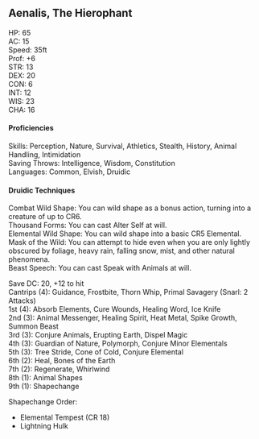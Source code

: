 ## Aenalis, The Hierophant 

HP: 65 \
AC: 15 \
Speed: 35ft \
Prof: +6 \
STR: 13 \
DEX: 20 \
CON: 6 \
INT: 12 \
WIS: 23 \
CHA: 16

#### Proficiencies
Skills: Perception, Nature, Survival, Athletics, Stealth, History, Animal Handling, Intimidation \
Saving Throws: Intelligence, Wisdom, Constitution \
Languages: Common, Elvish, Druidic 

#### Druidic Techniques
Combat Wild Shape: You can wild shape as a bonus action, turning into a creature of up to CR6. \
Thousand Forms: You can cast Alter Self at will. \
Elemental Wild Shape: You can wild shape into a basic CR5 Elemental. \
Mask of the Wild: You can attempt to hide even when you are only lightly obscured by foliage, heavy rain, falling snow, mist, and other natural phenomena. \
Beast Speech: You can cast Speak with Animals at will.

Save DC: 20, +12 to hit \
Cantrips (4): Guidance, Frostbite, Thorn Whip, Primal Savagery (Snarl: 2 Attacks) \
1st (4): Absorb Elements, Cure Wounds, Healing Word, Ice Knife \
2nd (3): Animal Messenger, Healing Spirit, Heat Metal, Spike Growth, Summon Beast \
3rd (3): Conjure Animals, Erupting Earth, Dispel Magic \
4th (3): Guardian of Nature, Polymorph, Conjure Minor Elementals \
5th (3): Tree Stride, Cone of Cold, Conjure Elemental \
6th (2): Heal, Bones of the Earth \
7th (2): Regenerate, Whirlwind \
8th (1): Animal Shapes \
9th (1): Shapechange

Shapechange Order:
- Elemental Tempest (CR 18) 
- Lightning Hulk
